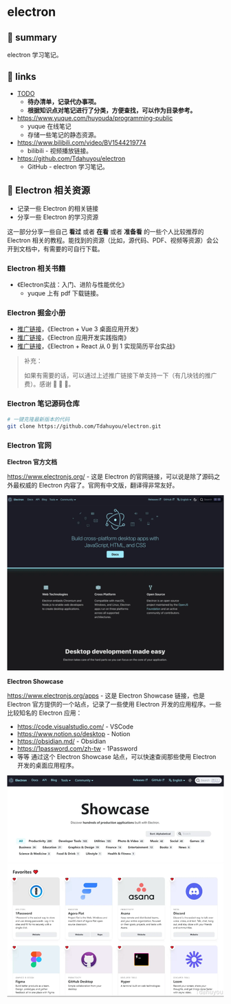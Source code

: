 # electron

## 📝 summary

electron 学习笔记。

## 🔗 links

- [TODO](./TODO.md)
  - **待办清单，记录代办事项。**
  - **根据知识点对笔记进行了分类，方便查找，可以作为目录参考。**
- https://www.yuque.com/huyouda/programming-public
  - yuque 在线笔记
  - 存储一些笔记的静态资源。
- https://www.bilibili.com/video/BV1544219774
  - bilibili - 视频播放链接。
- https://github.com/Tdahuyou/electron
  - GitHub - electron 学习笔记。

## 📝 Electron 相关资源

- 记录一些 Electron 的相关链接
- 分享一些 Electron 的学习资源

这一部分分享一些自己 **看过** 或者 **在看** 或者 **准备看** 的一些个人比较推荐的 Electron 相关的教程。能找到的资源（比如，源代码、PDF、视频等资源）会公开到文档中，有需要的可自行下载。

### Electron 相关书籍

- 《Electron实战：入门、进阶与性能优化》
  - yuque 上有 pdf 下载链接。

### Electron 掘金小册

- [推广链接](https://s.juejin.cn/ds/iBAwDAnG/)，《Electron + Vue 3 桌面应用开发》
- [推广链接](https://s.juejin.cn/ds/iBAwjM5s/)，《Electron 应用开发实践指南》
- [推广链接](https://s.juejin.cn/ds/iBAwroHA/)，《Electron + React 从 0 到 1 实现简历平台实战》

> 补充：
>
> 如果有需要的话，可以通过上述推广链接下单支持一下（有几块钱的推广费）。感谢 🙏 🙏 🙏。

### Electron 笔记源码仓库

```bash
# 一键克隆最新版本的代码
git clone https://github.com/Tdahuyou/electron.git
```

### Electron 官网

**Electron 官方文档**

https://www.electronjs.org/ - 这是 Electron 的官网链接，可以说是除了源码之外最权威的 Electron 内容了。官网有中文版，翻译得非常友好。

![](md-imgs/2024-10-05-19-22-00.png)

**Electron Showcase**

https://www.electronjs.org/apps - 这是 Electron Showcase 链接，也是 Electron 官方提供的一个站点，记录了一些使用 Electron 开发的应用程序。一些比较知名的 Electron 应用：
- https://code.visualstudio.com/ - VSCode
- https://www.notion.so/desktop - Notion
- https://obsidian.md/ - Obsidian
- https://1password.com/zh-tw - 1Password
- 等等
通过这个 Electron Showcase 站点，可以快速查阅那些使用 Electron 开发的桌面应用程序。

![](md-imgs/2024-10-05-19-25-19.png)
